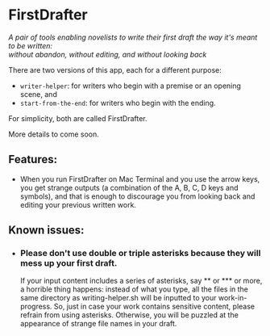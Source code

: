 # FirstDrafter
*A pair of tools enabling novelists to write their first draft the way it's meant to be written:*  
*without abandon, without editing, and without looking back*

There are two versions of this app, each for a different purpose:
- `writer-helper`: for writers who begin with a premise or an opening scene, and
- `start-from-the-end`: for writers who begin with the ending.

For simplicity, both are called FirstDrafter.

More details to come soon.

## Features:
- When you run FirstDrafter on Mac Terminal and you use the arrow keys, you get strange outputs (a combination of the A, B, C, D keys and symbols), and that is enough to discourage you from looking back and editing your previous written work.

## Known issues:
- ### Please don't use double or triple asterisks because they will mess up your first draft.
   If your input content includes a series of asterisks, say \*\* or \*\*\* or more, a horrible thing happens: instead of what you type, all the files in the same directory as writing-helper.sh will be inputted to your work-in-progress. So, just in case your work contains sensitive content, please refrain from using asterisks. Otherwise, you will be puzzled at the appearance of strange file names in your draft.
